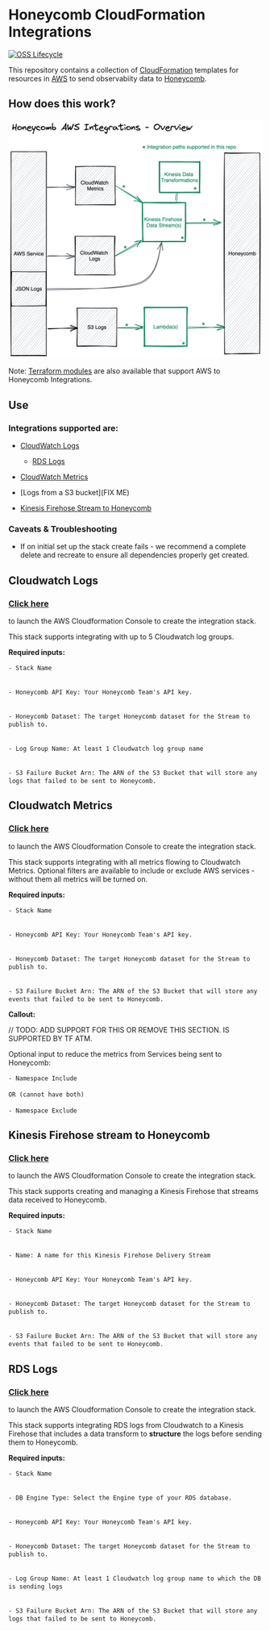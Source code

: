 # Honeycomb CloudFormation Integrations

[![OSS Lifecycle](https://img.shields.io/osslifecycle/honeycombio/cloudformation-integrations)](https://github.com/honeycombio/home/blob/main/honeycomb-oss-lifecycle-and-practices.md)

This repository contains a collection of [CloudFormation](https://docs.aws.amazon.com/AWSCloudFormation/latest/UserGuide/Welcome.html) templates for resources in [AWS](https://aws.amazon.com/) to send 
observabiity data to [Honeycomb](https://www.honeycomb.io/).

## How does this work?

![AWS Integrations architecture](docs/overview.png?raw=true)

Note: [Terraform modules](https://github.com/honeycombio/terraform-aws-integrations) are also available that support AWS to Honeycomb Integrations.

## Use

### **Integrations supported are:**

* [CloudWatch Logs](README.md#cloudwatch-logs)

  * [RDS Logs](README.md#rds-logs)


* [CloudWatch Metrics](README.md#cloudwatch-metrics)


* [Logs from a S3 bucket](FIX ME)


* [Kinesis Firehose Stream to Honeycomb](README.md#kinesis-firehose-stream-to-honeycomb)

### Caveats & Troubleshooting

* If on initial set up the stack create fails - we recommend a complete delete and recreate to ensure all dependencies properly get created.


## Cloudwatch Logs

### [Click here](https://console.aws.amazon.com/cloudformation/home#/stacks/new?stackName=cloudwatch-logs&templateURL=https://honeycomb-builds.s3.amazonaws.com/cloudformation-templates/latest/cloudwatch-logs.yml) 
to launch the AWS Cloudformation Console to create the integration stack. 


This stack supports integrating with up to 5 Cloudwatch log groups.

**Required inputs:**

```
- Stack Name


- Honeycomb API Key: Your Honeycomb Team's API key.


- Honeycomb Dataset: The target Honeycomb dataset for the Stream to publish to.


- Log Group Name: At least 1 Cloudwatch log group name


- S3 Failure Bucket Arn: The ARN of the S3 Bucket that will store any logs that failed to be sent to Honeycomb.
```

## Cloudwatch Metrics

### [Click here](https://console.aws.amazon.com/cloudformation/home#/stacks/new?stackName=cloudwatch-metrics&templateURL=https://honeycomb-builds.s3.amazonaws.com/cloudformation-templates/latest/cloudwatch-metrics.yml) 
to launch the AWS Cloudformation Console to create the integration stack.


This stack supports integrating with all metrics flowing to Cloudwatch Metrics. Optional filters are available to include or exclude AWS services - without them all metrics will be turned on.

**Required inputs:**
```
- Stack Name


- Honeycomb API Key: Your Honeycomb Team's API key.


- Honeycomb Dataset: The target Honeycomb dataset for the Stream to publish to.


- S3 Failure Bucket Arn: The ARN of the S3 Bucket that will store any events that failed to be sent to Honeycomb.
```

**Callout:**

// TODO: ADD SUPPORT FOR THIS OR REMOVE THIS SECTION. IS SUPPORTED BY TF ATM.

Optional input to reduce the metrics from Services being sent to Honeycomb:

```
- Namespace Include

OR (cannot have both)

- Namespace Exclude
```

## Kinesis Firehose stream to Honeycomb

### [Click here](https://console.aws.amazon.com/cloudformation/home#/stacks/new?stackName=kinesis-firehose-stream&templateURL=https://honeycomb-builds.s3.amazonaws.com/cloudformation-templates/latest/kinesis-firehose.yml)
to launch the AWS Cloudformation Console to create the integration stack.


This stack supports creating and managing a Kinesis Firehose that streams data received to Honeycomb.

**Required inputs:**
```
- Stack Name


- Name: A name for this Kinesis Firehose Delivery Stream


- Honeycomb API Key: Your Honeycomb Team's API key.


- Honeycomb Dataset: The target Honeycomb dataset for the Stream to publish to.


- S3 Failure Bucket Arn: The ARN of the S3 Bucket that will store any events that failed to be sent to Honeycomb.
```

## RDS Logs

### [Click here](https://console.aws.amazon.com/cloudformation/home#/stacks/new?stackName=rds-logs&templateURL=https://honeycomb-builds.s3.amazonaws.com/cloudformation-templates/latest/rds-logs.yml)
to launch the AWS Cloudformation Console to create the integration stack.


This stack supports integrating RDS logs from Cloudwatch to a Kinesis Firehose that includes a data transform to **structure** the logs before sending them to Honeycomb.

**Required inputs:**
```
- Stack Name


- DB Engine Type: Select the Engine type of your RDS database.


- Honeycomb API Key: Your Honeycomb Team's API key.


- Honeycomb Dataset: The target Honeycomb dataset for the Stream to publish to.


- Log Group Name: At least 1 Cloudwatch log group name to which the DB is sending logs


- S3 Failure Bucket Arn: The ARN of the S3 Bucket that will store any logs that failed to be sent to Honeycomb.
```
